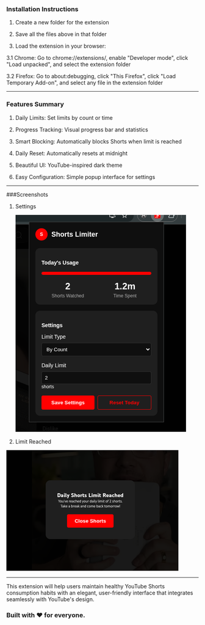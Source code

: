 ### Installation Instructions

1. Create a new folder for the extension

2. Save all the files above in that folder

3. Load the extension in your browser:

3.1 Chrome: Go to chrome://extensions/, enable "Developer mode", click "Load unpacked", and select the extension folder

3.2 Firefox: Go to about:debugging, click "This Firefox", click "Load Temporary Add-on", and select any file in the extension folder

---

### Features Summary

1. Daily Limits: Set limits by count or time

2. Progress Tracking: Visual progress bar and statistics

3. Smart Blocking: Automatically blocks Shorts when limit is reached

4. Daily Reset: Automatically resets at midnight

5. Beautiful UI: YouTube-inspired dark theme

6. Easy Configuration: Simple popup interface for settings

---

###Screenshots 

1. Settings

   
   ![Settings](https://github.com/iVGeek/youtube-shorts-limiter/blob/main/screenshots/Screenshot_2025-09-28_17-09-25.png)

   
3. Limit Reached

   
  ![Settings](https://github.com/iVGeek/youtube-shorts-limiter/blob/main/screenshots/Screenshot_2025-09-28_17-09-04.png)

  ---
  
This extension will help users maintain healthy YouTube Shorts consumption habits with an elegant, user-friendly interface that integrates seamlessly with YouTube's design.

### Built with ❤️ for everyone.
